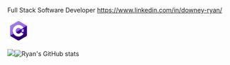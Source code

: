 Full Stack Software Developer
https://www.linkedin.com/in/downey-ryan/



<img src="https://raw.githubusercontent.com/rjdny/rjdny/main/c-logo-icon-18.png" alt="" width="50" height="50" />

[![ ](https://github-readme-stats.vercel.app/api/top-langs/?username=rjdny&theme=radical)](https://github.com/anuraghazra/github-readme-stats)![Ryan's GitHub stats](https://github-readme-stats.vercel.app/api?username=rjdny&layout=compact&show_icons=true&theme=radical)

